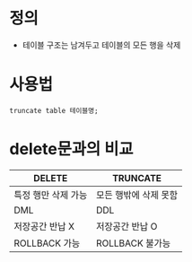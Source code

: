 # 정의
- 테이블 구조는 남겨두고 테이블의 모든 행을 삭제 

# 사용법
``` 
truncate table 테이블명; 
```

# delete문과의 비교 

| DELETE | TRUNCATE | 
|--------|-----------|
| 특정 행만 삭제 가능 | 모든 행밖에 삭제 못함 |
| DML | DDL |
| 저장공간 반납 X | 저장공간 반납 O | 
| ROLLBACK 가능 | ROLLBACK 불가능 | 

